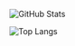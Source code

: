 ![GitHub Stats](https://github-readme-stats.vercel.app/api?username=woodlenoh)

![Top Langs](https://github-readme-stats.vercel.app/api/top-langs/?username=woodlenoh)
